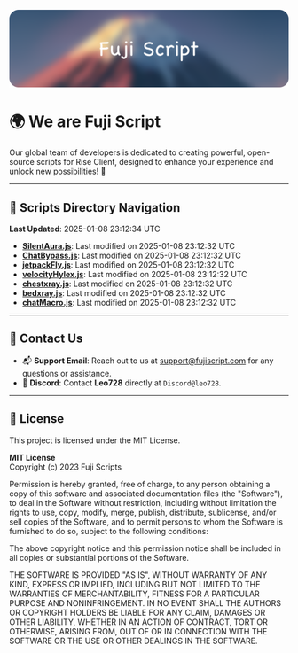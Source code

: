 ![Banner](.github/b.webp)

# 🌍 **We are Fuji Script**

Our global team of developers is dedicated to creating powerful, open-source scripts for Rise Client, designed to enhance your experience and unlock new possibilities! 🌟

---
<!-- SCRIPTS_NAVIGATION_START -->
## 📂 **Scripts Directory Navigation**

**Last Updated**: 2025-01-08 23:12:34 UTC

- **[SilentAura.js](scripts/SilentAura.js)**: Last modified on 2025-01-08 23:12:32 UTC
- **[ChatBypass.js](scripts/ChatBypass.js)**: Last modified on 2025-01-08 23:12:32 UTC
- **[jetpackFly.js](scripts/jetpackFly.js)**: Last modified on 2025-01-08 23:12:32 UTC
- **[velocityHylex.js](scripts/velocityHylex.js)**: Last modified on 2025-01-08 23:12:32 UTC
- **[chestxray.js](scripts/chestxray.js)**: Last modified on 2025-01-08 23:12:32 UTC
- **[bedxray.js](scripts/bedxray.js)**: Last modified on 2025-01-08 23:12:32 UTC
- **[chatMacro.js](scripts/chatMacro.js)**: Last modified on 2025-01-08 23:12:32 UTC

<!-- SCRIPTS_NAVIGATION_END -->

---

## 💬 **Contact Us**  
- 📬 **Support Email**: Reach out to us at [support@fujiscript.com](mailto:support@fujiscript.com) for any questions or assistance.  
- 💬 **Discord**: Contact **Leo728** directly at `Discord@leo728`.

---

## 📜 **License**

This project is licensed under the MIT License.  

**MIT License**  
Copyright (c) 2023 Fuji Scripts  

Permission is hereby granted, free of charge, to any person obtaining a copy of this software and associated documentation files (the "Software"), to deal in the Software without restriction, including without limitation the rights to use, copy, modify, merge, publish, distribute, sublicense, and/or sell copies of the Software, and to permit persons to whom the Software is furnished to do so, subject to the following conditions:  

The above copyright notice and this permission notice shall be included in all copies or substantial portions of the Software.  

THE SOFTWARE IS PROVIDED "AS IS", WITHOUT WARRANTY OF ANY KIND, EXPRESS OR IMPLIED, INCLUDING BUT NOT LIMITED TO THE WARRANTIES OF MERCHANTABILITY, FITNESS FOR A PARTICULAR PURPOSE AND NONINFRINGEMENT. IN NO EVENT SHALL THE AUTHORS OR COPYRIGHT HOLDERS BE LIABLE FOR ANY CLAIM, DAMAGES OR OTHER LIABILITY, WHETHER IN AN ACTION OF CONTRACT, TORT OR OTHERWISE, ARISING FROM, OUT OF OR IN CONNECTION WITH THE SOFTWARE OR THE USE OR OTHER DEALINGS IN THE SOFTWARE.  
